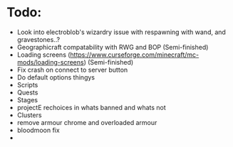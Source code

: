 # Todo:
 - Look into electroblob's wizardry issue with respawning with wand, and gravestones..?
 - Geographicraft compatability with RWG and BOP (Semi-finished)
 - Loading screens (https://www.curseforge.com/minecraft/mc-mods/loading-screens) (Semi-finished)
 - Fix crash on connect to server button
 - Do default options thingys
 - Scripts
 - Quests
 - Stages
 - projectE rechoices in whats banned and whats not
 - Clusters
 - remove armour chrome and overloaded armour
 - bloodmoon fix
 - 
